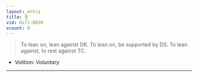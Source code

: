 ```yaml
---
layout: entry
title: སྙེ་
vid: Hill:0650
vcount: 0
---
```

> To lean on, lean against DK\. To lean on, be supported by DS\. To lean against, to rest against TC\.

* Volition: _Voluntary_

---

